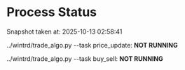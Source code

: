 # Process Status

Snapshot taken at: 2025-10-13 02:58:41

../wintrd/trade_algo.py --task price_update: **NOT RUNNING**

../wintrd/trade_algo.py --task buy_sell: **NOT RUNNING**

